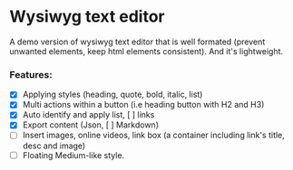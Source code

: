 # Wysiwyg text editor

A demo version of wysiwyg text editor that is well formated (prevent unwanted elements, keep html elements consistent). And it's lightweight.

### Features:
- [x] Applying styles (heading, quote, bold, italic, list) 
- [x] Multi actions within a button (i.e heading button with H2 and H3)
- [x] Auto identify and apply list, [ ] links
- [x] Export content (Json, [ ] Markdown)
- [ ] Insert images, online videos, link box (a container including link's title, desc and image)
- [ ] Floating Medium-like style.
